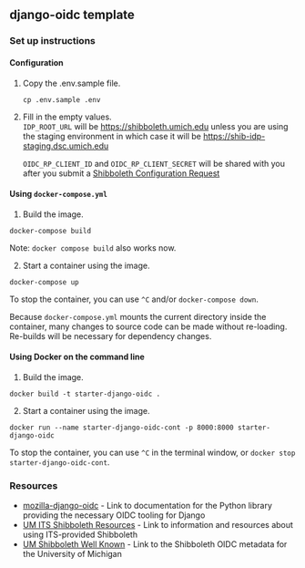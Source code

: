 ## django-oidc template

### Set up instructions

#### Configuration

1. Copy the .env.sample file.  
   ```
   cp .env.sample .env
   ```

2. Fill in the empty values.  
    `IDP_ROOT_URL` will be https://shibboleth.umich.edu unless you are using the staging environment 
    in which case it will be https://shib-idp-staging.dsc.umich.edu  
    
   `OIDC_RP_CLIENT_ID` and `OIDC_RP_CLIENT_SECRET` will be shared with you after you submit a 
   [Shibboleth Configuration Request](https://its.umich.edu/accounts-access/shibboleth/configuration-request-form)


#### Using `docker-compose.yml`

1. Build the image.

```
docker-compose build
```

Note: `docker compose build` also works now.

2. Start a container using the image.

```
docker-compose up
```

To stop the container, you can use `^C` and/or `docker-compose down`.

Because `docker-compose.yml` mounts the current directory inside the
container, many changes to source code can be made without re-loading.
Re-builds will be necessary for dependency changes.

#### Using Docker on the command line

1. Build the image.

```
docker build -t starter-django-oidc .
```

2. Start a container using the image.

```
docker run --name starter-django-oidc-cont -p 8000:8000 starter-django-oidc
```

To stop the container, you can use `^C` in the terminal window,
or `docker stop starter-django-oidc-cont`.

### Resources
- [mozilla-django-oidc](https://mozilla-django-oidc.readthedocs.io/en/stable/installation.html) - Link to documentation for the Python library providing the necessary OIDC tooling for Django
- [UM ITS Shibboleth Resources](https://documentation.its.umich.edu/node/287) - Link to information and resources about using ITS-provided Shibboleth
- [UM Shibboleth Well Known](https://shibboleth.umich.edu/.well-known/openid-configuration) - Link to the Shibboleth OIDC metadata for the University of Michigan